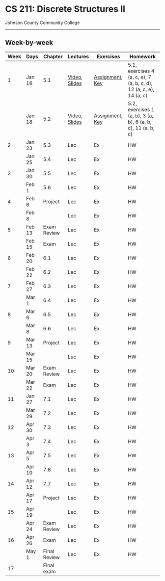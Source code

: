 # CS 211: Discrete Structures II

Johnson County Community College

----------------------------------------------------------------------------------

## Week-by-week

| Week  | Days   | Chapter 	|  Lectures          | Exercises  | Homework |
| ------| ------ | ------- 	| ------------------ | ---------- | -------- |
| 1     | Jan 16 | 5.1     	| [Video](#), [Slides](Lectures/Lecture_5-1.pdf) | [Assignment](Assignments/Exercise_5-1.pdf), [Key](#) | 5.1, exercises 4 (a, c, e), 7 (a, b, c, d), 12 (a, c, e), 14 (a, c) |
|       | Jan 18 | 5.2     	| [Video](#), [Slides](Lectures/Lecture_5-2.pdf) | [Assignment](Assignments/Exercise_5-2.pdf), [Key](#) | 5.2, exercises 1 (a, b), 3 (a, b), 6 (a, b, c), 11 (a, b, c) |
| 2     | Jan 23 | 5.3		| Lec | Ex | HW |
|		| Jan 25 | 5.4		| Lec | Ex | HW |
| 3     | Jan 30 | 5.5		| Lec | Ex | HW |
|		| Feb 1  | 5.6		| Lec | Ex | HW |
| 4     | Feb 6  | Project		| Lec | Ex | HW |
|		| Feb 8  | 				| Lec | Ex | HW |
| 5     | Feb 13 | Exam Review		| Lec | Ex | HW |
|		| Feb 15 | Exam		| Lec | Ex | HW |
| 6     | Feb 20 | 6.1		| Lec | Ex | HW |
|		| Feb 22 | 6.2		| Lec | Ex | HW |
| 7     | Feb 27 | 6.3		| Lec | Ex | HW |
|		| Mar 1  | 6.4		| Lec | Ex | HW |
| 8     | Mar 6  | 6.5		| Lec | Ex | HW |
|		| Mar 8  | 6.6		| Lec | Ex | HW |
| 9     | Mar 13 | Project		| Lec | Ex | HW |
|		| Mar 15 | 				| Lec | Ex | HW |
| 10    | Mar 20 | Exam Review		| Lec | Ex | HW |
|		| Mar 22 | Exam		| Lec | Ex | HW |
| 11    | Jan 27 | 7.1		| Lec | Ex | HW |
|		| Mar 29 | 7.2		| Lec | Ex | HW |
| 12    | Apr 30 | 7.3		| Lec | Ex | HW |
|		| Apr 3  | 7.4		| Lec | Ex | HW |
| 13    | Apr 5  | 7.5		| Lec | Ex | HW |
|		| Apr 10 | 7.6		| Lec | Ex | HW |
| 14    | Apr 12 | 7.7		| Lec | Ex | HW |
|		| Apr 17 | Project		| Lec | Ex | HW |
| 15    | Apr 19 | 				| Lec | Ex | HW |
|		| Apr 24 | Exam Review		| Lec | Ex | HW |
| 16    | Apr 26 | Exam		| Lec | Ex | HW |
|		| May 1  | Final Review		| Lec | Ex | HW |
| 17    | 		 | Final exam | | |

